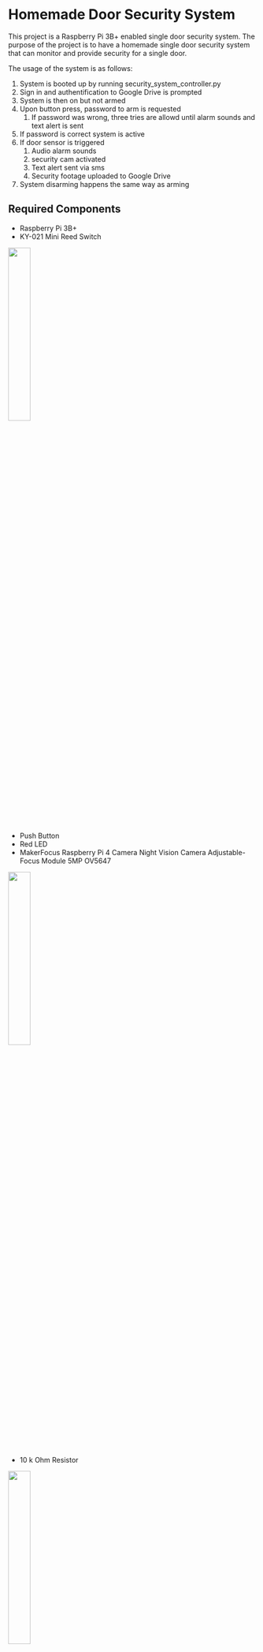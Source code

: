 # Homemade Door Security System

This project is a Raspberry Pi 3B+ enabled single door security system. The purpose of the project is to have
a homemade single door security system that can monitor and provide security for a single door.

The usage of the system is as follows:

1. System is booted up by running security_system_controller.py
2. Sign in and authentification to Google Drive is prompted
3. System is then on but not armed
4. Upon button press, password to arm is requested
    1. If password was wrong, three tries are allowd until alarm sounds and text alert is sent
5. If password is correct system is active
6. If door sensor is triggered
    1. Audio alarm sounds
    2. security cam activated
    3. Text alert sent via sms
    4. Security footage uploaded to Google Drive
7. System disarming happens the same way as arming

## Required Components

- Raspberry Pi 3B+
- KY-021 Mini Reed Switch

<img src="https://github.com/Liam-RA-Fisher/CSCI226/blob/main/CSCI226-Main-Project/reed.jpg" width=30% height=30%>

- Push Button
- Red LED
- MakerFocus Raspberry Pi 4 Camera Night Vision Camera Adjustable-Focus Module 5MP OV5647

<img src="https://github.com/Liam-RA-Fisher/CSCI226/blob/main/CSCI226-Main-Project/camera.jpg" width=30% height=30%>

- 10 k Ohm Resistor

<img src="https://github.com/Liam-RA-Fisher/CSCI226/blob/main/CSCI226-Main-Project/10.jpg" width=30% height=30%>

- 220 Ohm Resistor

<img src="https://github.com/Liam-RA-Fisher/CSCI226/blob/main/CSCI226-Main-Project/220.jpg" width=30% height=30%>

- USB Keyboard
- USB Mouse
- Speakers that connect to Pi via aux cord

## Wiring

### Connections

#### Reed Switch

- S - GPIO 21
- Positive - 3.3V
- Negative - Gnd

#### Button

- Terminal - 10 k Ohm resistor to Gnd
- Same terminal - GPIO 19 inbetween terminal and resistor
- Opposite terminal - 3.3V

#### LED

- LED - GPIO 18
- LED - 220 Ohm resistor to Gnd

#### Camera

- Connected via usual connector on Pi

#### **Important Note**

The image below outlines the wiring of the security system. In an actual usefull implementation,
the components would not be hooked up to a singular breadboard. The engineering challenge of
physically implementing the security system is left out of this documentation. Broadly speaking, the
physical implementation could involve hooking the reed switch next to the door, atttaching a magnet 
to the door itself so that it will triger reed switch when the door is opened, 
and setting up the keypad / led / arm-disarm button outside the protected door.

![Wiring](https://github.com/Liam-RA-Fisher/CSCI226/blob/main/CSCI226-Main-Project/Security_System_Wiring.jpg)

## Technologies

### Twilio

Twilio is used for sending SMS alerts when security system is triggered.

[Link to Twilio Docs](https://www.twilio.com/docs/sms/quickstart/python)

### Google Drive

Google Drive is used for storing security footage. A tutorial for setting up a Google Drive to interact with python can be found below.

[Link to Tutorial](https://www.projectpro.io/recipes/upload-files-to-google-drive-using-python)

## Directory

### security_system_controller.py

This is the program that gets executed to start up the system.
It imports the other files and takes care of the threading of the components of the security system.

### security_cam.py

This file takes care of the seciruty camera.
It connects to Google Drive on start up and performs authorization.
It also creates a function to record footage when prompted and upload the footage to gooogle drive.

### send_sms.py

This file is the API to interact with the Twilio SMS service.

### door_monitor.py

This program creates three functions. One function monitors and responds to the activate and deactivate button.
When the system is armed or dissarmed, a password is requested as well. There is also an LED
to indicate if the system is active or not.
The other function monotors the mini reed door sensor. If the sensor is activated the audio alarm is triggered,
the security cam is triggered, and the an SMS alert is sent.

## Set Up

**Step 1.** Collect all of the required components.

**Step 2.** Attach the camera to the Pi.

**Step 3.** Wire up the rest of the components with the PI shutdown on a breadboard for testing. Use the wiring diagram 
above for reference.

**Step 4.** Clone the github repo into whatever directory you want the security system on your Pi:

    sudo git clone repo_name_add_this
    
**Step 5.** Install the following Python3 dependencies:

    pip3 install pydrive
    pip3 install twilio
    pip3 install pygame

**Step 6.** Register for a free tier trial Twilio account: [Twilio](https://www.twilio.com/docs/sms/quickstart/python).
Once you have registered, you can navigate to your account and locate your Account SID, Auth Token, and Phone Number.
Then copy this information into the send_sms.py file Like so:

    client = Client("Account SID", "Auth Token")
    client.messages.create(to="Some Number",
                           from_="Twilio Acct Number",
                           body="SECURITY ALERT! Door was opened when system was active.")
                           
**Step 7.** Create a new google account. **Do not use your personal google account for security reasons!!!**

**Step 8.** Use this tutorial: [Link to Google Auth Tutorial](https://d35mpxyw7m7k7g.cloudfront.net/bigdata_1/Get+Authentication+for+Google+Service+API+.pdf),
to set up the google drive with the account you just created to be allowed to interact with the security system program.
Make sure you download the client_secrets.json file into your project directory for the program to be able to connect
with Google Drive.

**Step 9.** Create a folder on your Google Drive called security_videos_pi and copy the ID of that folder. To do this,
you can locate the folder ID once you have clicked on it in the browser search bar at the top. Then copy the ID 
into the security_cam.py file:

    gfile = drive.CreateFile({'parents': [{'id': 'Folder ID'}]})
    
**Step 10.** Open a terminal in your security system directory and test out your new security system!

    python3 security_system_controller.py


## Project Demonstration



## Future Ideas

Overall this project is a sucessful template for a homemade single door security system. The next thing that I would like 
to implement is a UI for easy booting and shutting down of the system. Currently to boot the program you 
have to run a Python program in the terminal. It would be nice to have a web interface to boot and shutdown the system.

## Resources

1. https://github.com/fritzing/fritzing-parts/tree/master/svg/core/breadboard
2. https://www.makersupplies.sg/products/ky-021-reed-switch-module-magnetic-switch
3. https://www.projectpro.io/recipes/upload-files-to-google-drive-using-python
4. https://d35mpxyw7m7k7g.cloudfront.net/bigdata_1/Get+Authentication+for+Google+Service+API+.pdf
5. https://www.twilio.com/docs/sms/quickstart/python

